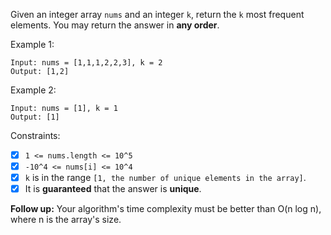 Given an integer array `nums` and an integer `k`, return the `k` most frequent elements. You may return the answer in **any order**.

Example 1:

```
Input: nums = [1,1,1,2,2,3], k = 2
Output: [1,2]
```

Example 2:

```
Input: nums = [1], k = 1
Output: [1]
```

Constraints:

- [x] `1 <= nums.length <= 10^5`
- [x] `-10^4 <= nums[i] <= 10^4`
- [x] `k` is in the range `[1, the number of unique elements in the array]`.
- [x] It is **guaranteed** that the answer is **unique**.

**Follow up:** Your algorithm's time complexity must be better than O(n log n), where n is the array's size.
